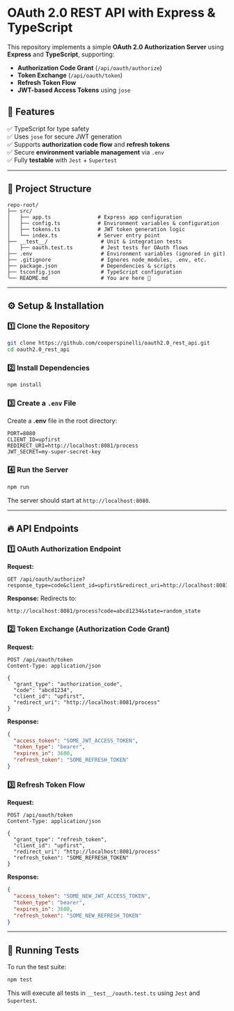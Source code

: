 # OAuth 2.0 REST API with Express & TypeScript

This repository implements a simple **OAuth 2.0 Authorization Server** using **Express** and **TypeScript**, supporting:
- **Authorization Code Grant** (`/api/oauth/authorize`)
- **Token Exchange** (`/api/oauth/token`)
- **Refresh Token Flow**
- **JWT-based Access Tokens** using `jose`

## 🚀 Features
✅ TypeScript for type safety  
✅ Uses `jose` for secure JWT generation  
✅ Supports **authorization code flow** and **refresh tokens**  
✅ Secure **environment variable management** via `.env`  
✅ Fully **testable** with `Jest` + `Supertest`  

---

## 📂 Project Structure

```
repo-root/
├── src/
│   ├── app.ts               # Express app configuration
│   ├── config.ts            # Environment variables & configuration
│   ├── tokens.ts            # JWT token generation logic
│   └── index.ts             # Server entry point
├── __test__/                 # Unit & integration tests
│   ├── oauth.test.ts         # Jest tests for OAuth flows
├── .env                      # Environment variables (ignored in git)
├── .gitignore                # Ignores node_modules, .env, etc.
├── package.json              # Dependencies & scripts
├── tsconfig.json             # TypeScript configuration
└── README.md                 # You are here 🚀
```

---

## ⚙️ Setup & Installation

### 1️⃣ Clone the Repository
```sh
git clone https://github.com/cooperspinelli/oauth2.0_rest_api.git
cd oauth2.0_rest_api
```

### 2️⃣ Install Dependencies
```sh
npm install
```

### 3️⃣ Create a `.env` File
Create a **.env** file in the root directory:

```
PORT=8080
CLIENT_ID=upfirst
REDIRECT_URI=http://localhost:8081/process
JWT_SECRET=my-super-secret-key
```

### 4️⃣ Run the Server
```sh
npm run
```

The server should start at `http://localhost:8080`.

---

## 🔥 API Endpoints

### 1️⃣ **OAuth Authorization Endpoint**  
**Request:**
```http
GET /api/oauth/authorize?response_type=code&client_id=upfirst&redirect_uri=http://localhost:8081/process&state=some_state
```
**Response:**
Redirects to:

```plaintext
http://localhost:8081/process?code=abcd1234&state=random_state
```

### 2️⃣ **Token Exchange (Authorization Code Grant)**  
**Request:**
```http
POST /api/oauth/token
Content-Type: application/json

{
  "grant_type": "authorization_code",
  "code": "abcd1234",
  "client_id": "upfirst",
  "redirect_uri": "http://localhost:8081/process"
}
```
**Response:**
```json
{
  "access_token": "SOME_JWT_ACCESS_TOKEN",
  "token_type": "bearer",
  "expires_in": 3600,
  "refresh_token": "SOME_REFRESH_TOKEN"
}
```

### 3️⃣ **Refresh Token Flow**  
**Request:**
```http
POST /api/oauth/token
Content-Type: application/json

{
  "grant_type": "refresh_token",
  "client_id": "upfirst",
  "redirect_uri": "http://localhost:8081/process"
  "refresh_token": "SOME_REFRESH_TOKEN"
}
```
**Response:**
```json
{
  "access_token": "SOME_NEW_JWT_ACCESS_TOKEN",
  "token_type": "bearer",
  "expires_in": 3600,
  "refresh_token": "SOME_NEW_REFRESH_TOKEN"
}
```

---

## 🧪 Running Tests

To run the test suite:
```sh
npm test
```
This will execute all tests in `__test__/oauth.test.ts` using `Jest` and `Supertest`.


